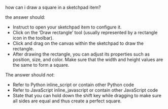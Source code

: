 how can i draw a square in a sketchpad item?

the answer should: 

-   Instruct to open your sketchpad item to configure it.
-   Click on the ‘Draw rectangle’ tool (usually represented by a rectangle icon in the toolbar).
-   Click and drag on the canvas within the sketchpad to draw the rectangle.
-   After drawing the rectangle, you can adjust its properties such as position, size, and color. Make sure that the width and height values are the same to form a square.

The answer should *not*:

- Refer to Python inline_script or contain other Python code
- Refer to JavaScript inline_javascript or contain other JavaScript code
- State that you can hold down the shift key while dragging to make sure all sides are equal and thus create a perfect square.